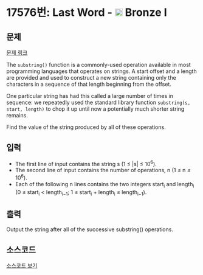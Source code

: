 # 17576번: Last Word - <img src="https://static.solved.ac/tier_small/5.svg" style="height:20px" /> Bronze I

<!-- performance -->

<!-- 문제 제출 후 깃허브에 푸시를 했을 때 제출한 코드의 성능이 입력될 공간입니다.-->

<!-- end -->

## 문제

[문제 링크](https://boj.kr/17576)


<p>The <code>substring()</code> function is a commonly-used operation available in most programming languages that operates on strings. A start offset and a length are provided and used to construct a new string containing only the characters in a sequence of that length beginning from the offset.</p>

<p>One particular string has had this called a large number of times in sequence: we repeatedly used the standard library function <code>substring(s, start, length)</code> to chop it up until now a potentially much shorter string remains.</p>

<p>Find the value of the string produced by all of these operations.</p>



## 입력


<ul>
<li>The first line of input contains the string s (1 ≤ |s| ≤ 10<sup>6</sup>).</li>
<li>The second line of input contains the number of operations, n (1 ≤ n ≤ 10<sup>6</sup>).</li>
<li>Each of the following n lines contains the two integers start<sub>i</sub> and length<sub>i</sub> (0 ≤ start<sub>i</sub> &lt; length<sub>i−1</sub>; 1 ≤ start<sub>i</sub> + length<sub>i</sub> ≤ length<sub>i−1</sub>).</li>
</ul>



## 출력


<p>Output the string after all of the successive substring() operations.</p>



## 소스코드

[소스코드 보기](Last%20Word.py)